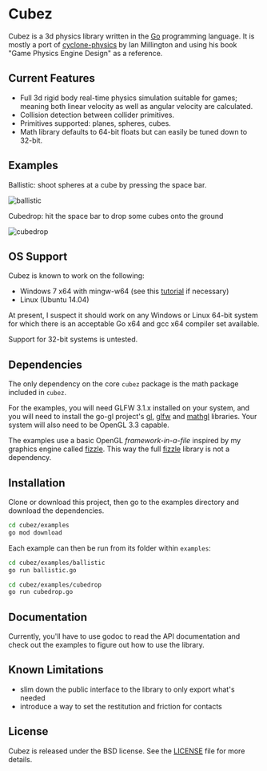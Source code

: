 # Cubez

Cubez is a 3d physics library written in the [Go][golang] programming language. It is
 mostly a port of [cyclone-physics][cyclone] by Ian Millington and using his book
"Game Physics Engine Design" as a reference.

## Current Features

* Full 3d rigid body real-time physics simulation suitable for games; meaning
  both linear velocity as well as angular velocity are calculated.
* Collision detection between collider primitives.
* Primitives supported: planes, spheres, cubes.
* Math library defaults to 64-bit floats but can easily be tuned down to 32-bit.

## Examples

Ballistic: shoot spheres at a cube by pressing the space bar.

![ballistic][ballistic_ss]

Cubedrop: hit the space bar to drop some cubes onto the ground

![cubedrop][cubedrop_ss]

## OS Support

Cubez is known to work on the following:

* Windows 7 x64 with mingw-w64 (see this [tutorial][am_mingw64] if necessary)
* Linux (Ubuntu 14.04)

At present, I suspect it should work on any Windows or Linux 64-bit system for which
there is an acceptable Go x64 and gcc x64 compiler set available.

Support for 32-bit systems is untested.

## Dependencies

The only dependency on the core `cubez` package is the math package included in `cubez`.

For the examples, you will need GLFW 3.1.x installed on your system, and you will need
to install the go-gl project's [gl][gogl_gl], [glfw][gogl_glfw] and [mathgl][gogl_mgl]
libraries. Your system will also need to be OpenGL 3.3 capable.

The examples use a basic OpenGL *framework-in-a-file* inspired by my graphics engine
called [fizzle][fizzle]. This way the full [fizzle][fizzle] library is not a dependency.

## Installation

Clone or download this project, then go to the examples directory and download the dependencies.

```bash
cd cubez/examples
go mod download
```

Each example can then be run from its folder within `examples`:

```bash
cd cubez/examples/ballistic
go run ballistic.go
```

```bash
cd cubez/examples/cubedrop
go run cubedrop.go
```

## Documentation

Currently, you'll have to use godoc to read the API documentation and check
out the examples to figure out how to use the library.


## Known Limitations

* slim down the public interface to the library to only export what's needed
* introduce a way to set the restitution and friction for contacts


## License

Cubez is released under the BSD license. See the [LICENSE][license-link] file for more details.


[golang]: https://golang.org/
[license-link]: https://raw.githubusercontent.com/tbogdala/cubez/master/LICENSE
[cyclone]: https://github.com/idmillington/cyclone-physics
[fizzle]: https://github.com/tbogdala/fizzle
[gogl_gl]: https://github.com/go-gl/gl
[gogl_glfw]: https://github.com/go-gl/glfw
[gogl_mgl]: https://github.com/go-gl/mathgl
[am_mingw64]: http://animal-machine.com/blog/150723_mingw-w64_and_Go.md

[ballistic_ss]: https://raw.githubusercontent.com/tbogdala/cubez/master/examples/screenshots/ballistic-150912.jpg
[cubedrop_ss]: https://raw.githubusercontent.com/tbogdala/cubez/master/examples/screenshots/cubedrop-150912.jpg
